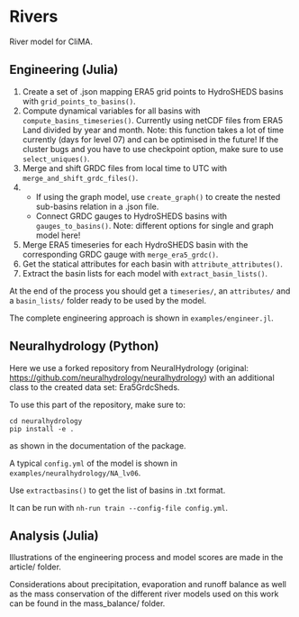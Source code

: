 # Rivers
River model for CliMA.

## Engineering (Julia)
1. Create a set of .json mapping ERA5 grid points to HydroSHEDS basins with `grid_points_to_basins()`.
2. Compute dynamical variables for all basins with `compute_basins_timeseries()`. Currently using netCDF files from ERA5 Land divided by year and month. Note: this function takes a lot of time currently (days for level 07) and can be optimised in the future! If the cluster bugs and you have to use checkpoint option, make sure to use `select_uniques()`.
3. Merge and shift GRDC files from local time to UTC with `merge_and_shift_grdc_files()`.
4. 
    - If using the graph model, use `create_graph()` to create the nested sub-basins relation in a .json file.
    - Connect GRDC gauges to HydroSHEDS basins with `gauges_to_basins()`. Note: different options for single and graph model here!
5. Merge ERA5 timeseries for each HydroSHEDS basin with the corresponding GRDC gauge with `merge_era5_grdc()`.
6. Get the statical attributes for each basin with `attribute_attributes()`.
7. Extract the basin lists for each model with `extract_basin_lists()`.

At the end of the process you should get a `timeseries/`, an `attributes/` and a `basin_lists/` folder ready to be used by the model.

The complete engineering approach is shown in `examples/engineer.jl`.

## Neuralhydrology (Python)
Here we use a forked repository from NeuralHydrology (original: https://github.com/neuralhydrology/neuralhydrology) with an additional class to the created data set: Era5GrdcSheds. 

To use this part of the repository, make sure to:
```
cd neuralhydrology
pip install -e .
```
as shown in the documentation of the package.

A typical `config.yml` of the model is shown in `examples/neuralhydrology/NA_lv06`.

Use `extractbasins()` to get the list of basins in .txt format.

It can be run with `nh-run train --config-file config.yml`.

## Analysis (Julia)
Illustrations of the engineering process and model scores are made in the article/ folder.

Considerations about precipitation, evaporation and runoff balance as well as the mass conservation of the different river models used on this work can be found in the mass_balance/ folder.